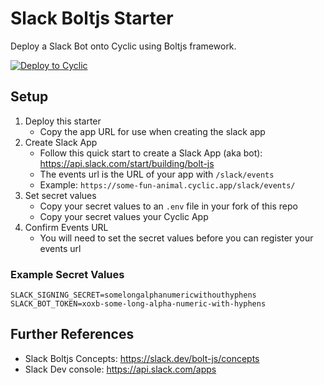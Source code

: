 # Slack Boltjs Starter

Deploy a Slack Bot onto Cyclic using Boltjs framework.

[![Deploy to Cyclic](https://deploy.cyclic.app/button.svg)](https://deploy.cyclic.app/)

## Setup

1. Deploy this starter
   - Copy the app URL for use when creating the slack app
1. Create Slack App
   - Follow this quick start to create a Slack App (aka bot): https://api.slack.com/start/building/bolt-js
   - The events url is the URL of your app with `/slack/events`
   - Example: `https://some-fun-animal.cyclic.app/slack/events/`
1. Set secret values
   - Copy your secret values to an `.env` file in your fork of this repo
   - Copy your secret values your Cyclic App
1. Confirm Events URL
   - You will need to set the secret values before you can register your events url

### Example Secret Values

```
SLACK_SIGNING_SECRET=somelongalphanumericwithouthyphens
SLACK_BOT_TOKEN=xoxb-some-long-alpha-numeric-with-hyphens
```

## Further References

- Slack Boltjs Concepts: https://slack.dev/bolt-js/concepts
- Slack Dev console: https://api.slack.com/apps
